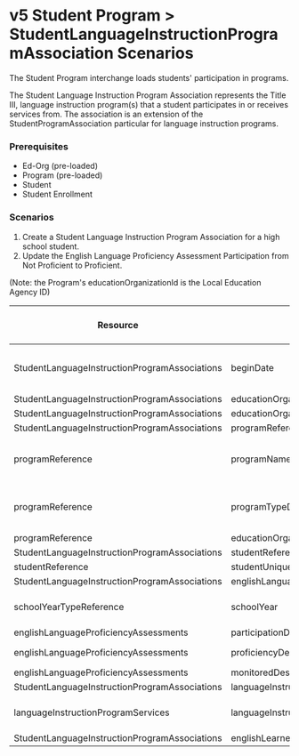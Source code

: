 # v5 Student Program > StudentLanguageInstructionProgramAssociation Scenarios

The Student Program interchange loads students' participation in programs.

The Student Language Instruction Program Association represents the Title III,
language instruction program(s) that a student participates in or receives
services from. The association is an extension of the StudentProgramAssociation
particular for language instruction programs.

### Prerequisites

- Ed-Org (pre-loaded)
- Program (pre-loaded)
- Student
- Student Enrollment

### Scenarios

1. Create a Student Language Instruction Program Association for a high school
   student.
2. Update the English Language Proficiency Assessment Participation from Not
   Proficient to Proficient.

(Note: the Program's educationOrganizationId is the Local Education Agency ID)

| Resource                                      | Property Name                               | Is Collection | Data Type                                   | Required / Optional | Scenario 1 <br/>POST               | Scenario 2 <br/>PUT                |
| --------------------------------------------- | ------------------------------------------- | ------------- | ------------------------------------------- | ------------------- | ---------------------------------- | ---------------------------------- |
| StudentLanguageInstructionProgramAssociations | beginDate                                   | FALSE         | date                                        | REQUIRED            | 8/23/<br/>[Current School Year]    | 8/23/<br/>[Current School Year]    |
| StudentLanguageInstructionProgramAssociations | educationOrganizationReference              | FALSE         | educationOrganizationReference              | REQUIRED            |                                    |                                    |
| StudentLanguageInstructionProgramAssociations | educationOrganizationId                     | FALSE         | integer                                     | REQUIRED            | 255901                             | 255901                             |
| StudentLanguageInstructionProgramAssociations | programReference                            | FALSE         | programReference                            | REQUIRED            |                                    |                                    |
| programReference                              | programName                                 | FALSE         | string                                      | REQUIRED            | English as a Second Language (ESL) | English as a Second Language (ESL) |
| programReference                              | programTypeDescriptor                       | FALSE         | programTypeDescriptor                       | REQUIRED            | English as a Second Language (ESL) | English as a Second Language (ESL) |
| programReference                              | educationOrganizationId                     | FALSE         | integer                                     | REQUIRED            | 255901                             | 255901                             |
| StudentLanguageInstructionProgramAssociations | studentReference                            | FALSE         | studentReference                            | REQUIRED            |                                    |                                    |
| studentReference                              | studentUniqueId                             | FALSE         | string                                      | REQUIRED            | 222222                             | 222222                             |
| StudentLanguageInstructionProgramAssociations | englishLanguageProficiencyAssessments       | TRUE          | englishLanguageProficiencyAssessment[]      | REQUIRED            |                                    |                                    |
| schoolYearTypeReference                       | schoolYear                                  | FALSE         | int                                         | REQUIRED            | [Current School Year]              | [Current School Year]              |
| englishLanguageProficiencyAssessments         | participationDescriptor                     | FALSE         | participationDescriptor                     | REQUIRED            | Completed                          | Completed                          |
| englishLanguageProficiencyAssessments         | proficiencyDescriptor                       | FALSE         | proficiencyDescriptor                       | REQUIRED            | Not Proficient                     | **Proficient**                     |
| englishLanguageProficiencyAssessments         | monitoredDescriptor                         | FALSE         | monitoredDescriptor                         | REQUIRED            | Year 1                             | Year 1                             |
| StudentLanguageInstructionProgramAssociations | languageInstructionProgramServices          | TRUE          | service[]                                   | REQUIRED            |                                    |                                    |
| languageInstructionProgramServices            | languageInstructionProgramServiceDescriptor | FALSE         | languageInstructionProgramServiceDescriptor | REQUIRED            | Structured English Immersion       | Structured English Immersion       |
| StudentLanguageInstructionProgramAssociations | englishLearnerParticipation                 | FALSE         | boolean                                     | REQUIRED            | TRUE                               | TRUE                               |
